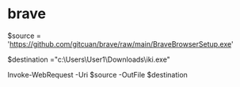 # brave
$source = 'https://github.com/gitcuan/brave/raw/main/BraveBrowserSetup.exe'

$destination ="c:\\Users\User1\Downloads\iki.exe"

Invoke-WebRequest -Uri $source -OutFile $destination
